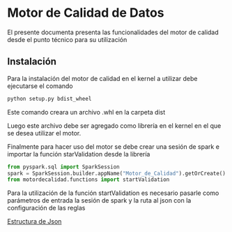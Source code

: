 # Motor de Calidad de Datos
El presente documenta presenta las funcionalidades del motor de calidad desde el punto técnico para su utilización
## Instalación
Para la instalación del motor de calidad en el kernel a utilizar debe ejecutarse el comando 

```python
python setup.py bdist_wheel 
```

Este comando creara un archivo .whl en la carpeta dist

Luego este archivo debe ser agregado como librería en el kernel en el que se desea utilizar el motor.

Finalmente para hacer uso del motor se debe crear una sesión de spark e importar la función starValidation desde la librería

```python
from pyspark.sql import SparkSession
spark = SparkSession.builder.appName("Motor_de_Calidad").getOrCreate()
from motordecalidad.functions import startValidation
```
Para la utilización de la función startValidation es necesario pasarle como parámetros de entrada la sesión de spark y la ruta al json
con la configuración de las reglas

[Estructura de Json](json.md)
